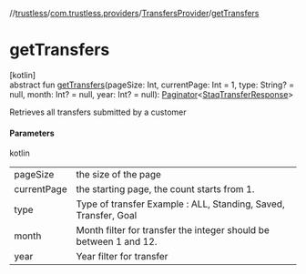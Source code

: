 //[trustless](../../../index.md)/[com.trustless.providers](../index.md)/[TransfersProvider](index.md)/[getTransfers](get-transfers.md)

# getTransfers

[kotlin]\
abstract fun [getTransfers](get-transfers.md)(pageSize: Int, currentPage: Int = 1, type: String? = null, month: Int? = null, year: Int? = null): [Paginator](../../com.trustless.paginator/-paginator/index.md)&lt;[StaqTransferResponse](../../com.trustless.requests.transfers/-staq-transfer-response/index.md)&gt;

Retrieves all transfers submitted by a customer

#### Parameters

kotlin

| | |
|---|---|
| pageSize | the size of the page |
| currentPage | the starting page, the count starts from 1. |
| type | Type of transfer Example : ALL, Standing, Saved, Transfer, Goal |
| month | Month filter for transfer the integer should be between 1 and 12. |
| year | Year filter for transfer |
